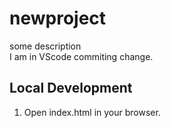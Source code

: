 # newproject

some description <br>
I am in VScode commiting change.

## Local Development
1. Open index.html in your browser.